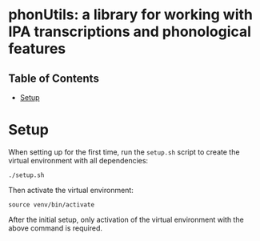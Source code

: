 # phonUtils: a library for working with IPA transcriptions and phonological features


## Table of Contents
* [Setup](#setup)

# Setup 
When setting up for the first time, run the `setup.sh` script to create the virtual environment with all dependencies:

```
./setup.sh
```

Then activate the virtual environment:

```
source venv/bin/activate
```

After the initial setup, only activation of the virtual environment with the above command is required.
